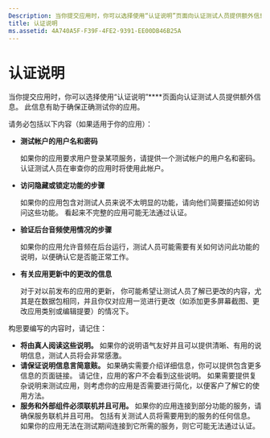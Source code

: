 ```yaml
---
Description: 当你提交应用时，你可以选择使用“认证说明”页面向认证测试人员提供额外信息。 此信息有助于确保正确测试你的应用。
title: 认证说明
ms.assetid: 4A740A5F-F39F-4FE2-9391-EE00DB46B25A
---
```


# 认证说明


当你提交应用时，你可以选择使用“认证说明”****页面向认证测试人员提供额外信息。 此信息有助于确保正确测试你的应用。

请务必包括以下内容（如果适用于你的应用）：

-   **测试帐户的用户名和密码**

    如果你的应用要求用户登录某项服务，请提供一个测试帐户的用户名和密码。 认证测试人员在审查你的应用时将使用此帐户。

-   **访问隐藏或锁定功能的步骤**

    如果你的应用包含对测试人员来说不太明显的功能，请向他们简要描述如何访问这些功能。 看起来不完整的应用可能无法通过认证。

-   **验证后台音频使用情况的步骤**

    如果你的应用允许音频在后台运行，测试人员可能需要有关如何访问此功能的说明，以便确认它是否能正常工作。

-   **有关应用更新中的更改的信息**

    对于对以前发布的应用的更新， 你可能希望让测试人员了解已更改的内容，尤其是在数据包相同，并且你仅对应用一览进行更改（如添加更多屏幕截图、更改应用类别或编辑提要）的情况下。

构思要编写的内容时，请记住：

-   **将由真人阅读这些说明。** 如果你的说明语气友好并且可以提供清晰、有用的说明信息，测试人员将会非常感激。
-   **请保证说明信息言简意赅。** 如果确实需要介绍详细信息，你可以提供包含更多信息的页面链接。 请记住，应用的客户不会看到这些说明。 如果需要提供复杂说明来测试应用，则考虑你的应用是否需要进行简化，以便客户了解它的使用方法。
-   **服务和外部组件必须联机并且可用。** 如果你的应用连接到部分功能的服务，请确保服务联机并且可用。 包括有关测试人员将需要用到的服务的任何信息。 如果你的应用无法在测试期间连接到它所需的服务，则它可能无法通过认证。

 

 






<!--HONumber=Mar16_HO1-->


